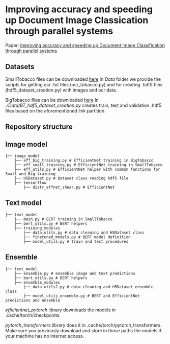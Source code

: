 # Improving accuracy and speeding up Document Image Classication through parallel systems

Paper: [Improving accuracy and speeding up Document Image Classification through parallel systems]()

## Datasets

SmallTobacco files can be downloaded [here](https://lampsrv02.umiacs.umd.edu/projdb/project.php?id=72)
In _Data_ folder we provide the scripts for getting ocr .txt files (ocr_tobacco.py) and for creating .hdf5 files (hdf5_dataset_creation.py) with images and ocr data.

BigTobacco files can be downloaded [here](http://www.cs.cmu.edu/~aharley/rvl-cdip/)
In _./Data/BT_hdf5_dataset_creation.py_ creates train, test and validation .hdf5 files based on the aforementioned link partition.


## Repository structure

## Image model

```
├── image_model
	├── eff_big_training.py # EfficientNet training in BigTobacco
	├── eff_small_training.py # EfficientNet training in SmallTobacco
	├── eff_utils.py # EfficientNet helper with common functions for Small and Big training
	├── H5Dataset.py # Dataset class reading hdf5 file
	├── tensorflow
		├── distr_effnet_shear.py # EfficientNet
```

## Text model

```
├── text_model
	├── main.py # BERT training in SmallTobacco
	├── bert_utils.py # BERT helpers
	├── training_modules
		├── data_utils.py # data cleaning and H5Dataset class
		├── finetuned_models.py # BERT model definition
		├── model_utils.py # train and test procedures
```

## Ensemble

```
├── text_model
	├── ensemble.py # ensemble image and text predictions
	├── bert_utils.py # BERT helpers
	├── ensemble_modules
		├── data_utils2.py # data cleaning and H5Dataset_ensemble class
		├── model_utils_ensemble.py # BERT and EfficientNet predictions and ensemble
```

_efficientnet_pytorch_ library downloads the models in .cache/torch/checkpoints.

_pytorch_transformers_ library does it in .cache/torch/pytorch_transformers. Make sure you previously download and store in those paths the models if your machine has no internet access.
